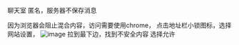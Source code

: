  聊天室
 匿名，服务器不保存消息

因为浏览器会阻止混合内容，访问需要使用chrome， 
点击地址栏小锁图标，选择网站设置，
![image](https://github.com/Alrusix/alrusix.github.io/blob/main/QQ20241010-140111.png?raw=true)
拉到最下边，找到不安全内容 选择允许
 
